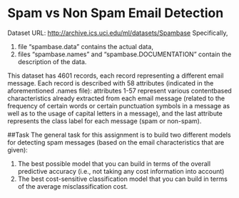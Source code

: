 # Spam vs Non Spam Email Detection

Dataset URL: http://archive.ics.uci.edu/ml/datasets/Spambase Specifically, 

1. file “spambase.data” contains the actual data,
2. files “spambase.names” and “spambase.DOCUMENTATION” contain the description of the data.

This dataset has 4601 records, each record representing a different email message. Each record is described with 58 attributes (indicated in the aforementioned .names file): attributes 1-57 represent various contentbased characteristics already extracted from each email message (related to the frequency of certain words
or certain punctuation symbols in a message as well as to the usage of capital letters in a message), and the
last attribute represents the class label for each message (spam or non-spam).

##Task
The general task for this assignment is to build two different models for detecting spam messages (based
on the email characteristics that are given): 
1. The best possible model that you can build in terms of the overall predictive accuracy (i.e., not taking any cost information into account)
2. The best cost-sensitive classification model that you can build in terms of the average misclassification cost. 